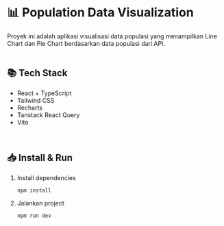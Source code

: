 # 📊 Population Data Visualization

Proyek ini adalah aplikasi visualisasi data populasi yang menampilkan Line Chart dan Pie Chart berdasarkan data populasi dari API.
<br />
<br />

## 📚 Tech Stack

- React + TypeScript
- Tailwind CSS
- Recharts
- Tanstack React Query
- Vite
<br />

## 📥 Install & Run
1. Install dependencies
   
   ```
   npm install
   ```
3. Jalankan project<br />
   ```
   npm run dev
   ```

